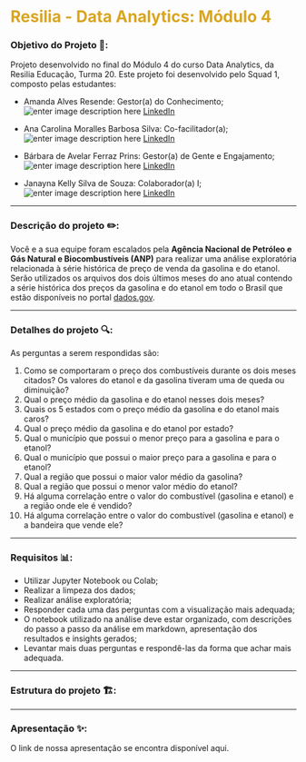 
# <font  color="#DAA520">Resilia - Data Analytics: Módulo 4</font>

### Objetivo do Projeto 🎯:

  

Projeto desenvolvido no final do Módulo 4 do curso Data Analytics, da Resilia Educação, Turma 20. Este projeto foi desenvolvido pelo Squad 1, composto pelas estudantes:

 - Amanda Alves Resende: Gestor(a) do Conhecimento;
![enter image description here](https://cdn-icons-png.flaticon.com/24/3536/3536505.png) [LinkedIn](https://www.linkedin.com/in/amandaalvesres/)

 - Ana Carolina Moralles Barbosa Silva: Co-facilitador(a);
![enter image description here](https://cdn-icons-png.flaticon.com/24/3536/3536505.png) [LinkedIn](https://www.linkedin.com/in/carolinamoralles/)

- Bárbara de Avelar Ferraz Prins: Gestor(a) de Gente e Engajamento;
![enter image description here](https://cdn-icons-png.flaticon.com/24/3536/3536505.png) [LinkedIn](https://www.linkedin.com/in/barbara-avelar/)
  

- Janayna Kelly Silva de Souza: Colaborador(a) I;
![enter image description here](https://cdn-icons-png.flaticon.com/24/3536/3536505.png) [LinkedIn](https://www.linkedin.com/in/janaynasouza/)
  
---
### Descrição do projeto ✏️:


Você e a sua equipe foram escalados pela **Agência Nacional de Petróleo e Gás Natural e Biocombustíveis (ANP)** para realizar uma análise exploratória relacionada à série histórica de preço de venda da gasolina e do etanol.
Serão utilizados os arquivos dos dois últimos meses do ano atual contendo a série histórica dos preços da gasolina e do etanol em todo o Brasil que estão disponíveis no portal [dados.gov](https://dados.gov.br/dataset/serie-historica-de-precos-de-combustiveis-por-revenda.).

---
### Detalhes do projeto 🔍:

As perguntas a serem respondidas são:
1. Como se comportaram o preço dos combustíveis durante os dois meses citados? Os valores do etanol e
da gasolina tiveram uma de queda ou diminuição?
2. Qual o preço médio da gasolina e do etanol nesses dois meses?
3. Quais os 5 estados com o preço médio da gasolina e do etanol mais caros?
4. Qual o preço médio da gasolina e do etanol por estado?
5. Qual o município que possui o menor preço para a gasolina e para o etanol?
6. Qual o município que possui o maior preço para a gasolina e para o etanol?
7. Qual a região que possui o maior valor médio da gasolina?
8. Qual a região que possui o menor valor médio do etanol?
9. Há alguma correlação entre o valor do combustível (gasolina e etanol) e a região onde ele é vendido?
10. Há alguma correlação entre o valor do combustível (gasolina e etanol) e a bandeira que vende ele?

---
### Requisitos :bar_chart::

 - Utilizar Jupyter Notebook ou Colab;
 - Realizar a limpeza dos dados;
 - Realizar análise exploratória;
 - Responder cada uma das perguntas com a visualização mais adequada;
 - O notebook utilizado na análise deve estar organizado, com descrições do passo a passo da análise em markdown, apresentação dos resultados e insights gerados;
 - Levantar mais duas perguntas e respondê-las da forma que achar mais adequada.

---
### Estrutura do projeto 🏗️:

---
### Apresentação ✨:

O link de nossa apresentação se encontra disponível aqui.
